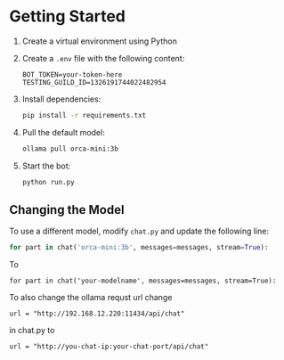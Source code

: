 # Getting Started

1. Create a virtual environment using Python

2. Create a `.env` file with the following content:
    ```
    BOT_TOKEN=your-token-here
    TESTING_GUILD_ID=1326191744022482954
    ```

3. Install dependencies:
    ```bash
    pip install -r requirements.txt
    ```

4. Pull the default model:
    ```bash
    ollama pull orca-mini:3b
    ```

5. Start the bot:
    ```bash
    python run.py
    ```

## Changing the Model

To use a different model, modify `chat.py` and update the following line:
```python
for part in chat('orca-mini:3b', messages=messages, stream=True):
```
To
```
for part in chat('your-modelname', messages=messages, stream=True):
```
To also change the ollama requst url change 
```
url = "http://192.168.12.220:11434/api/chat"
``` 
in chat.py to 
```
url = "http://you-chat-ip:your-chat-port/api/chat"
```